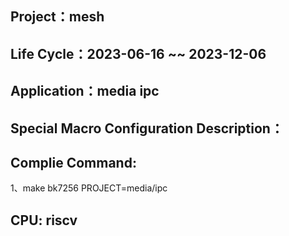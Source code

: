 ## Project：mesh

## Life Cycle：2023-06-16 ~~ 2023-12-06

## Application：media ipc

## Special Macro Configuration Description：


## Complie Command:	
1、make bk7256 PROJECT=media/ipc

## CPU: riscv


